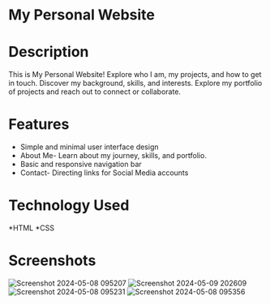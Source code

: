 # My Personal Website
# Description 
This is My Personal Website! Explore who I am, my projects, and how to get in touch. Discover my background, skills, and interests. Explore my portfolio of projects and reach out to connect or collaborate.
# Features
* Simple and minimal user interface design
* About Me- Learn about my journey, skills, and portfolio.
* Basic and responsive navigation bar
* Contact- Directing links for Social Media accounts
# Technology Used
*HTML
*CSS
# Screenshots 
![Screenshot 2024-05-08 095207](https://github.com/altheaplata/mypersonalweb/assets/169050907/45daf645-6f03-41d6-86d8-2a94a31b9a08)
![Screenshot 2024-05-09 202609](https://github.com/altheaplata/mypersonalweb/assets/169050907/433c4e55-8a03-4261-8e8a-c102397fdce5)
![Screenshot 2024-05-08 095231](https://github.com/altheaplata/mypersonalweb/assets/169050907/969c5a8f-f4e6-41ef-9640-70d162947c2a)
![Screenshot 2024-05-08 095356](https://github.com/altheaplata/mypersonalweb/assets/169050907/a1f8cabc-1a6d-47f0-8e09-044c81380d99)
